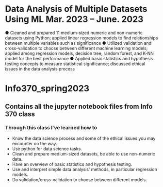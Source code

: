 # Data Analysis of Multiple Datasets Using ML   Mar. 2023 – June. 2023
● Cleaned and prepared 11 medium-sized numeric and non-numeric datasets using Python; applied linear 
regression models to find relationships between multiple variables such as significance
● Utilized validation and cross-validation to choose between different machine learning models; applied 
among regression models, decision tree, random forest, and K-NN model for the best performance
● Applied basic statistics and hypothesis testing concepts to measure statistical significance; discussed 
ethical issues in the data analysis process

# Info370_spring2023
## Contains all the jupyter notebook files from Info 370 class
### Through this class I've learned how to
* Know the data science process and some of the ethical issues you may encounter on the way.
* Use python for data science tasks.
* Clean and prepare medium-sized datasets, be able to use non-numeric data.
* Have an overview of basic statistics and hypothesis testing.
* Use and interpret simple data analysis’ methods, in particular regression models.
* Do validation/cross-validation to choose between different models.
